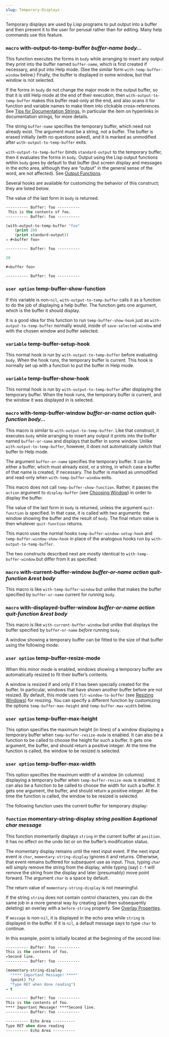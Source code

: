 ```yaml
---
slug: Temporary-Displays
---
```


Temporary displays are used by Lisp programs to put output into a buffer and then present it to the user for perusal rather than for editing. Many help commands use this feature.

### <span className="tag macro">`macro`</span> **with-output-to-temp-buffer** *buffer-name body…*

This function executes the forms in `body` while arranging to insert any output they print into the buffer named `buffer-name`, which is first created if necessary, and put into Help mode. (See the similar form `with-temp-buffer-window` below.) Finally, the buffer is displayed in some window, but that window is not selected.

If the forms in `body` do not change the major mode in the output buffer, so that it is still Help mode at the end of their execution, then `with-output-to-temp-buffer` makes this buffer read-only at the end, and also scans it for function and variable names to make them into clickable cross-references. See [Tips for Documentation Strings](Docstring-hyperlinks), in particular the item on hyperlinks in documentation strings, for more details.

The string `buffer-name` specifies the temporary buffer, which need not already exist. The argument must be a string, not a buffer. The buffer is erased initially (with no questions asked), and it is marked as unmodified after `with-output-to-temp-buffer` exits.

`with-output-to-temp-buffer` binds `standard-output` to the temporary buffer, then it evaluates the forms in `body`. Output using the Lisp output functions within `body` goes by default to that buffer (but screen display and messages in the echo area, although they are “output" in the general sense of the word, are not affected). See [Output Functions](Output-Functions).

Several hooks are available for customizing the behavior of this construct; they are listed below.

The value of the last form in `body` is returned.

```lisp
---------- Buffer: foo ----------
 This is the contents of foo.
---------- Buffer: foo ----------
```



```lisp
(with-output-to-temp-buffer "foo"
    (print 20)
    (print standard-output))
⇒ #<buffer foo>

---------- Buffer: foo ----------

20

#<buffer foo>

---------- Buffer: foo ----------
```

### <span className="tag useroption">`user option`</span> **temp-buffer-show-function**

If this variable is non-`nil`, `with-output-to-temp-buffer` calls it as a function to do the job of displaying a help buffer. The function gets one argument, which is the buffer it should display.

It is a good idea for this function to run `temp-buffer-show-hook` just as `with-output-to-temp-buffer` normally would, inside of `save-selected-window` and with the chosen window and buffer selected.

### <span className="tag variable">`variable`</span> **temp-buffer-setup-hook**

This normal hook is run by `with-output-to-temp-buffer` before evaluating `body`. When the hook runs, the temporary buffer is current. This hook is normally set up with a function to put the buffer in Help mode.

### <span className="tag variable">`variable`</span> **temp-buffer-show-hook**

This normal hook is run by `with-output-to-temp-buffer` after displaying the temporary buffer. When the hook runs, the temporary buffer is current, and the window it was displayed in is selected.

### <span className="tag macro">`macro`</span> **with-temp-buffer-window** *buffer-or-name action quit-function body…*

This macro is similar to `with-output-to-temp-buffer`. Like that construct, it executes `body` while arranging to insert any output it prints into the buffer named `buffer-or-name` and displays that buffer in some window. Unlike `with-output-to-temp-buffer`, however, it does not automatically switch that buffer to Help mode.

The argument `buffer-or-name` specifies the temporary buffer. It can be either a buffer, which must already exist, or a string, in which case a buffer of that name is created, if necessary. The buffer is marked as unmodified and read-only when `with-temp-buffer-window` exits.

This macro does not call `temp-buffer-show-function`. Rather, it passes the `action` argument to `display-buffer` (see [Choosing Window](Choosing-Window)) in order to display the buffer.

The value of the last form in `body` is returned, unless the argument `quit-function` is specified. In that case, it is called with two arguments: the window showing the buffer and the result of `body`. The final return value is then whatever `quit-function` returns.

This macro uses the normal hooks `temp-buffer-window-setup-hook` and `temp-buffer-window-show-hook` in place of the analogous hooks run by `with-output-to-temp-buffer`.

The two constructs described next are mostly identical to `with-temp-buffer-window` but differ from it as specified:

### <span className="tag macro">`macro`</span> **with-current-buffer-window** *buffer-or-name action quit-function \&rest body*

This macro is like `with-temp-buffer-window` but unlike that makes the buffer specified by `buffer-or-name` current for running `body`.

### <span className="tag macro">`macro`</span> **with-displayed-buffer-window** *buffer-or-name action quit-function \&rest body*

This macro is like `with-current-buffer-window` but unlike that displays the buffer specified by `buffer-or-name` *before* running `body`.

A window showing a temporary buffer can be fitted to the size of that buffer using the following mode:

### <span className="tag useroption">`user option`</span> **temp-buffer-resize-mode**

When this minor mode is enabled, windows showing a temporary buffer are automatically resized to fit their buffer’s contents.

A window is resized if and only if it has been specially created for the buffer. In particular, windows that have shown another buffer before are not resized. By default, this mode uses `fit-window-to-buffer` (see [Resizing Windows](Resizing-Windows)) for resizing. You can specify a different function by customizing the options `temp-buffer-max-height` and `temp-buffer-max-width` below.

### <span className="tag useroption">`user option`</span> **temp-buffer-max-height**

This option specifies the maximum height (in lines) of a window displaying a temporary buffer when `temp-buffer-resize-mode` is enabled. It can also be a function to be called to choose the height for such a buffer. It gets one argument, the buffer, and should return a positive integer. At the time the function is called, the window to be resized is selected.

### <span className="tag useroption">`user option`</span> **temp-buffer-max-width**

This option specifies the maximum width of a window (in columns) displaying a temporary buffer when `temp-buffer-resize-mode` is enabled. It can also be a function to be called to choose the width for such a buffer. It gets one argument, the buffer, and should return a positive integer. At the time the function is called, the window to be resized is selected.

The following function uses the current buffer for temporary display:

### <span className="tag function">`function`</span> **momentary-string-display** *string position \&optional char message*

This function momentarily displays `string` in the current buffer at `position`. It has no effect on the undo list or on the buffer’s modification status.

The momentary display remains until the next input event. If the next input event is `char`, `momentary-string-display` ignores it and returns. Otherwise, that event remains buffered for subsequent use as input. Thus, typing `char` will simply remove the string from the display, while typing (say) `C-f` will remove the string from the display and later (presumably) move point forward. The argument `char` is a space by default.

The return value of `momentary-string-display` is not meaningful.

If the string `string` does not contain control characters, you can do the same job in a more general way by creating (and then subsequently deleting) an overlay with a `before-string` property. See [Overlay Properties](Overlay-Properties).

If `message` is non-`nil`, it is displayed in the echo area while `string` is displayed in the buffer. If it is `nil`, a default message says to type `char` to continue.

In this example, point is initially located at the beginning of the second line:

```lisp
---------- Buffer: foo ----------
This is the contents of foo.
∗Second line.
---------- Buffer: foo ----------
```



```lisp
(momentary-string-display
  "**** Important Message! ****"
  (point) ?\r
  "Type RET when done reading")
⇒ t
```



```lisp
---------- Buffer: foo ----------
This is the contents of foo.
**** Important Message! ****Second line.
---------- Buffer: foo ----------

---------- Echo Area ----------
Type RET when done reading
---------- Echo Area ----------
```
